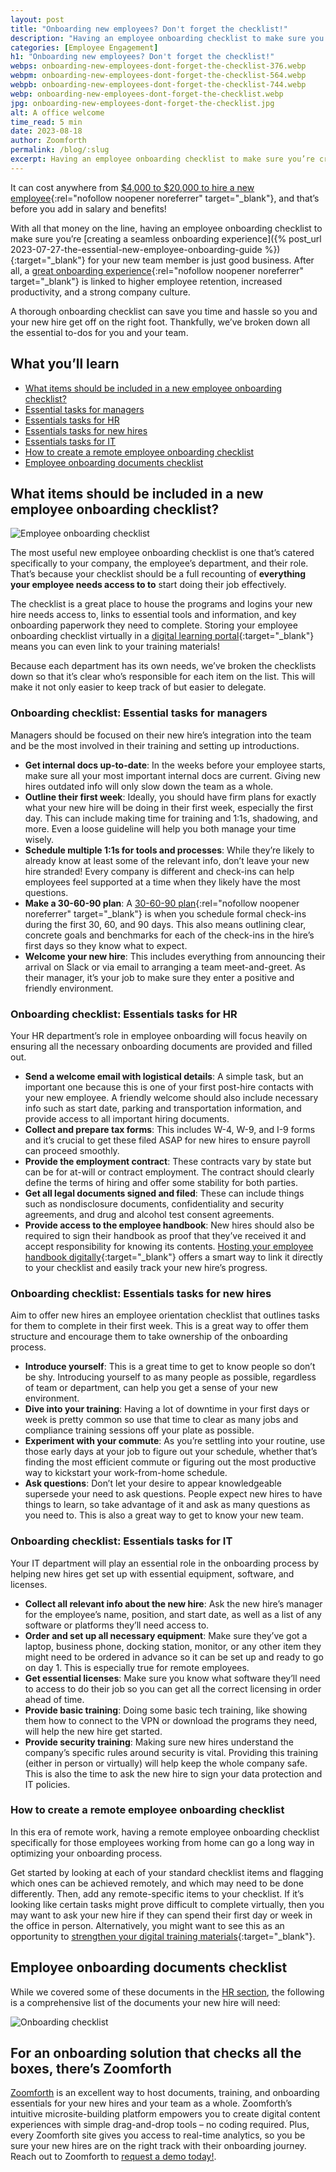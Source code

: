 ```yaml
---
layout: post
title: "Onboarding new employees? Don't forget the checklist!"
description: "Having an employee onboarding checklist to make sure you’re creating a seamless onboarding experience for your new team member is just good business."
categories: [Employee Engagement]
h1: "Onboarding new employees? Don't forget the checklist!"
webps: onboarding-new-employees-dont-forget-the-checklist-376.webp
webpm: onboarding-new-employees-dont-forget-the-checklist-564.webp
webpb: onboarding-new-employees-dont-forget-the-checklist-744.webp
webp: onboarding-new-employees-dont-forget-the-checklist.webp
jpg: onboarding-new-employees-dont-forget-the-checklist.jpg
alt: A office welcome
time_read: 5 min
date: 2023-08-18
author: Zoomforth
permalink: /blog/:slug
excerpt: Having an employee onboarding checklist to make sure you’re creating a seamless onboarding experience for your new team member is just good business.
---
```


It can cost anywhere from [$4,000 to $20,000 to hire a new employee](https://www.indeed.com/hire/c/info/cost-of-hiring-employees#:~:text=However%2C%20most%20companies%20can%20expect,the%20position%20and%20your%20company.){:rel="nofollow noopener noreferrer" target="_blank"}, and that’s before you add in salary and benefits!

With all that money on the line, having an employee onboarding checklist to make sure you’re [creating a seamless onboarding experience]({% post_url 2023-07-27-the-essential-new-employee-onboarding-guide %}){:target="_blank"} for your new team member is just good business. After all, a [great onboarding experience](https://www.kallidus.com/resources/blog/6-benefits-onboarding-employees-the-right-way/){:rel="nofollow noopener noreferrer" target="_blank"} is linked to higher employee retention, increased productivity, and a strong company culture.

A thorough onboarding checklist can save you time and hassle so you and your new hire get off on the right foot. Thankfully, we’ve broken down all the essential to-dos for you and your team.

## What you’ll learn

- [What items should be included in a new employee onboarding checklist?](#what-items-should-be-included-in-a-new-employee-onboarding-checklist)
- [Essential tasks for managers](#onboarding-checklist-essential-tasks-for-managers)
- [Essentials tasks for HR](#onboarding-checklist-essentials-tasks-for-hr)
- [Essentials tasks for new hires](#onboarding-checklist-essentials-tasks-for-new-hires)
- [Essentials tasks for IT](#onboarding-checklist-essentials-tasks-for-it)
- [How to create a remote employee onboarding checklist](#how-to-create-a-remote-employee-onboarding-checklist)
- [Employee onboarding documents checklist](#employee-onboarding-documents-checklist)

## What items should be included in a new employee onboarding checklist?

![Employee onboarding checklist]({{site.baseurl}}assets/img/blog/onboarding-new-employees-dont-forget-the-checklist-task.webp)

The most useful new employee onboarding checklist is one that’s catered specifically to your company, the employee’s department, and their role. That’s because your checklist should be a full recounting of **everything your employee needs access to to** start doing their job effectively.

The checklist is a great place to house the programs and logins your new hire needs access to, links to essential tools and information, and key onboarding paperwork they need to complete. Storing your employee onboarding checklist virtually in a [digital learning portal]({{'learning'|relative_url}}){:target="_blank"} means you can even link to your training materials!

Because each department has its own needs, we’ve broken the checklists down so that it’s clear who’s responsible for each item on the list. This will make it not only easier to keep track of but easier to delegate.

### Onboarding checklist: Essential tasks for managers

Managers should be focused on their new hire’s integration into the team and be the most involved in their training and setting up introductions.

- **Get internal docs up-to-date**: In the weeks before your employee starts, make sure all your most important internal docs are current. Giving new hires outdated info will only slow down the team as a whole.
- **Outline their first week**: Ideally, you should have firm plans for exactly what your new hire will be doing in their first week, especially the first day. This can include making time for training and 1:1s, shadowing, and more. Even a loose guideline will help you both manage your time wisely.
- **Schedule multiple 1:1s for tools and processes**: While they’re likely to already know at least some of the relevant info, don’t leave your new hire stranded! Every company is different and check-ins can help employees feel supported at a time when they likely have the most questions.
- **Make a 30-60-90 plan**: A [30-60-90 plan](https://www.forbes.com/advisor/business/30-60-90-day-plan/){:rel="nofollow noopener noreferrer" target="_blank"} is when you schedule formal check-ins during the first 30, 60, and 90 days. This also means outlining clear, concrete goals and benchmarks for each of the check-ins in the hire’s first days so they know what to expect.
- **Welcome your new hire**: This includes everything from announcing their arrival on Slack or via email to arranging a team meet-and-greet. As their manager, it’s your job to make sure they enter a positive and friendly environment.

### Onboarding checklist: Essentials tasks for HR

Your HR department’s role in employee onboarding will focus heavily on ensuring all the necessary onboarding documents are provided and filled out.

- **Send a welcome email with logistical details**: A simple task, but an important one because this is one of your first post-hire contacts with your new employee. A friendly welcome should also include necessary info such as start date, parking and transportation information, and provide access to all important hiring documents.
- **Collect and prepare tax forms**: This includes W-4, W-9, and I-9 forms and it’s crucial to get these filed ASAP for new hires to ensure payroll can proceed smoothly.
- **Provide the employment contract**: These contracts vary by state but can be for at-will or contract employment. The contract should clearly define the terms of hiring and offer some stability for both parties.
- **Get all legal documents signed and filed**: These can include things such as nondisclosure documents, confidentiality and security agreements, and drug and alcohol test consent agreements.
- **Provide access to the employee handbook**: New hires should also be required to sign their handbook as proof that they’ve received it and accept responsibility for knowing its contents. [Hosting your employee handbook digitally]({{'learning'|relative_url}}){:target="_blank"} offers a smart way to link it directly to your checklist and easily track your new hire’s progress.

### Onboarding checklist: Essentials tasks for new hires

Aim to offer new hires an employee orientation checklist that outlines tasks for them to complete in their first week. This is a great way to offer them structure and encourage them to take ownership of the onboarding process.

- **Introduce yourself**: This is a great time to get to know people so don’t be shy. Introducing yourself to as many people as possible, regardless of team or department, can help you get a sense of your new environment.
- **Dive into your training**: Having a lot of downtime in your first days or week is pretty common so use that time to clear as many jobs and compliance training sessions off your plate as possible.
- **Experiment with your commute**: As you’re settling into your routine, use those early days at your job to figure out your schedule, whether that’s finding the most efficient commute or figuring out the most productive way to kickstart your work-from-home schedule.
- **Ask questions**: Don’t let your desire to appear knowledgeable supersede your need to ask questions. People expect new hires to have things to learn, so take advantage of it and ask as many questions as you need to. This is also a great way to get to know your new team.

### Onboarding checklist: Essentials tasks for IT

Your IT department will play an essential role in the onboarding process by helping new hires get set up with essential equipment, software, and licenses.

- **Collect all relevant info about the new hire**: Ask the new hire’s manager for the employee’s name, position, and start date, as well as a list of any software or platforms they’ll need access to.
- **Order and set up all necessary equipment**: Make sure they’ve got a laptop, business phone, docking station, monitor, or any other item they might need to be ordered in advance so it can be set up and ready to go on day 1. This is especially true for remote employees.
- **Get essential licenses**: Make sure you know what software they’ll need to access to do their job so you can get all the correct licensing in order ahead of time.
- **Provide basic training**: Doing some basic tech training, like showing them how to connect to the VPN or download the programs they need, will help the new hire get started.
- **Provide security training**: Making sure new hires understand the company’s specific rules around security is vital. Providing this training (either in person or virtually) will help keep the whole company safe. This is also the time to ask the new hire to sign your data protection and IT policies.

### How to create a remote employee onboarding checklist

In this era of remote work, having a remote employee onboarding checklist specifically for those employees working from home can go a long way in optimizing your onboarding process.

Get started by looking at each of your standard checklist items and flagging which ones can be achieved remotely, and which may need to be done differently. Then, add any remote-specific items to your checklist. If it’s looking like certain tasks might prove difficult to complete virtually, then you may want to ask your new hire if they can spend their first day or week in the office in person. Alternatively, you might want to see this as an opportunity to [strengthen your digital training materials]({{'learning'|relative_url}}){:target="_blank"}.

## Employee onboarding documents checklist

While we covered some of these documents in the [HR section](#onboarding-checklist-essentials-tasks-for-hr), the following is a comprehensive list of the documents your new hire will need:

![Onboarding checklist]({{'assets/img/blog/onboarding-new-employees-checklist.webp'|relative_url}})

## For an onboarding solution that checks all the boxes, there’s Zoomforth

[Zoomforth]({{site.baseurl}}) is an excellent way to host documents, training, and onboarding essentials for your new hires and your team as a whole. Zoomforth’s intuitive microsite-building platform empowers you to create digital content experiences with simple drag-and-drop tools – no coding required. Plus, every Zoomforth site gives you access to real-time analytics, so you be sure your new hires are on the right track with their onboarding journey. Reach out to Zoomforth to [request a demo today!]({{'request-demo'|relative_url}}).
